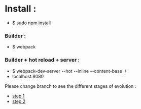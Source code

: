 # Install :
- $ sudo npm install

### Builder :
- $ webpack

### Builder + hot reload + server :
- $ webpack-dev-server --hot --inline --content-base ./
- localhost:8080

Please change branch to see the different stages of evolution :

- [step 1](https://github.com/PierreMartin/react-redux/tree/step1/app)
- [step 2](https://github.com/PierreMartin/react-redux/tree/step2/app)
